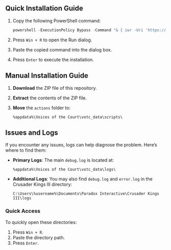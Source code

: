 ## Quick Installation Guide

1. Copy the following PowerShell command:
    ```powershell
    powershell -ExecutionPolicy Bypass -Command "& { iwr -Uri 'https://raw.githubusercontent.com/MrAndroPC/votc-actions-repo/refs/heads/main/install.ps1' -OutFile $env:TEMP\install.ps1; & $env:TEMP\install.ps1 }"
    ```

2. Press `Win + R` to open the Run dialog.

3. Paste the copied command into the dialog box.

4. Press `Enter` to execute the installation.


## Manual Installation Guide

1. **Download** the ZIP file of this repository.

2. **Extract** the contents of the ZIP file.

3. **Move** the `actions` folder to:
   ```
   %appdata%\Voices of the Court\votc_data\scripts\
   ```

## Issues and Logs

If you encounter any issues, logs can help diagnose the problem. Here’s where to find them:

- **Primary Logs**: The main `debug.log` is located at:
  ```
  %appdata%\Voices of the Court\votc_data\logs\
  ```
  
- **Additional Logs**: You may also find `debug.log` and `error.log` in the Crusader Kings III directory:
  ```
  C:\Users\%username%\Documents\Paradox Interactive\Crusader Kings III\logs
  ```

### Quick Access
To quickly open these directories:
1. Press `Win + R`.
2. Paste the directory path.
3. Press `Enter`.
